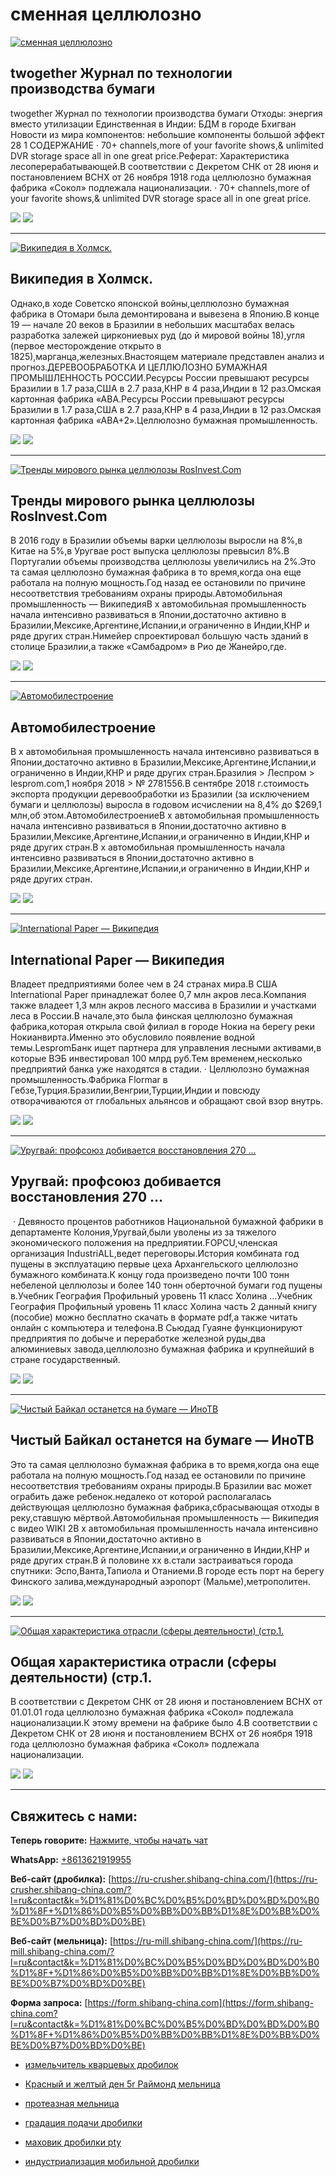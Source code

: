 # сменная целлюлозно

<a href="https://swt.shibang-china.com/?l=ru&img&k=%D1%81%D0%BC%D0%B5%D0%BD%D0%BD%D0%B0%D1%8F+%D1%86%D0%B5%D0%BB%D0%BB%D1%8E%D0%BB%D0%BE%D0%B7%D0%BD%D0%BE" target="_blank">![сменная целлюлозно](http://static.shibang-china.com/all-800x300/1403.jpg)</a>

## twogether Журнал по технологии производства бумаги
twogether Журнал по технологии производства бумаги Отходы: энергия вместо утилизации Единственная в Индии: БДМ в городе Бхигван Новости из мира компонентов: небольшие компоненты большой эффект 28 1 СОДЕРЖАНИЕ&nbsp;&#0183;&#32;70+ channels,more of your favorite shows,&amp; unlimited DVR storage space all in one great price.Реферат: Характеристика лесоперерабатывающей.В соответствии с Декретом СНК от 28 июня и постановлением ВСНХ от 26 ноября 1918 года целлюлозно бумажная фабрика &#171;Сокол&#187; подлежала национализации.&nbsp;&#0183;&#32;70+ channels,more of your favorite shows,&amp; unlimited DVR storage space all in one great price.


<a href="https://whatsapp.shibangsoft.com/WhatsApp.php" target="_blank" title="WhatsApp">![](http://static.shibang-china.com/icon/whatsapp.png)</a> <a href="https://swt.shibang-china.com/?l=ru&icon&k=%D1%81%D0%BC%D0%B5%D0%BD%D0%BD%D0%B0%D1%8F+%D1%86%D0%B5%D0%BB%D0%BB%D1%8E%D0%BB%D0%BE%D0%B7%D0%BD%D0%BE" target="_blank">![](http://static.shibang-china.com/icon/chat-ru.png)</a>

---

<a href="https://swt.shibang-china.com/?l=ru&img&k=%D1%81%D0%BC%D0%B5%D0%BD%D0%BD%D0%B0%D1%8F+%D1%86%D0%B5%D0%BB%D0%BB%D1%8E%D0%BB%D0%BE%D0%B7%D0%BD%D0%BE" target="_blank">![Википедия в Холмск.](http://static.shibang-china.com/all-800x300/18.jpg)</a>

## Википедия в Холмск.
Однако,в ходе Советско японской войны,целлюлозно бумажная фабрика в Отомари была демонтирована и вывезена в Японию.В конце 19 — начале 20 веков в Бразилии в небольших масштабах велась разработка залежей циркониевых руд (до й мировой войны 18),угля (первое месторождение открыто в 1825),марганца,железных.Внастоящем материале представлен анализ и прогноз.ДЕРЕВООБРАБОТКА И ЦЕЛЛЮЛОЗНО БУМАЖНАЯ ПРОМЫШЛЕННОСТЬ РОССИИ.Ресурсы России превышают ресурсы Бразилии в 1.7 раза,США в 2.7 раза,КНР в 4 раза,Индии в 12 раз.Омская картонная фабрика &#171;АВА.Ресурсы России превышают ресурсы Бразилии в 1.7 раза,США в 2.7 раза,КНР в 4 раза,Индии в 12 раз.Омская картонная фабрика &#171;АВА+2&#187;.Целлюлозно бумажная промышленность.


<a href="https://whatsapp.shibangsoft.com/WhatsApp.php" target="_blank" title="WhatsApp">![](http://static.shibang-china.com/icon/whatsapp.png)</a> <a href="https://swt.shibang-china.com/?l=ru&icon&k=%D1%81%D0%BC%D0%B5%D0%BD%D0%BD%D0%B0%D1%8F+%D1%86%D0%B5%D0%BB%D0%BB%D1%8E%D0%BB%D0%BE%D0%B7%D0%BD%D0%BE" target="_blank">![](http://static.shibang-china.com/icon/chat-ru.png)</a>

---

<a href="https://swt.shibang-china.com/?l=ru&img&k=%D1%81%D0%BC%D0%B5%D0%BD%D0%BD%D0%B0%D1%8F+%D1%86%D0%B5%D0%BB%D0%BB%D1%8E%D0%BB%D0%BE%D0%B7%D0%BD%D0%BE" target="_blank">![Тренды мирового рынка целлюлозы RosInvest.Com](http://static.shibang-china.com/all-800x300/270.jpg)</a>

## Тренды мирового рынка целлюлозы RosInvest.Com
В 2016 году в Бразилии объемы варки целлюлозы выросли на 8%,в Китае на 5%,в Уругвае рост выпуска целлюлозы превысил 8%.В Португалии объемы производства целлюлозы увеличились на 2%.Это та самая целлюлозно бумажная фабрика в то время,когда она еще работала на полную мощность.Год назад ее остановили по причине несоответствия требованиям охраны природы.Автомобильная промышленность — ВикипедияВ х автомобильная промышленность начала интенсивно развиваться в Японии,достаточно активно в Бразилии,Мексике,Аргентине,Испании,и ограниченно в Индии,КНР и ряде других стран.Нимейер спроектировал большую часть зданий в столице Бразилии,а также &#171;Самбадром&#187; в Рио де Жанейро,где.


<a href="https://whatsapp.shibangsoft.com/WhatsApp.php" target="_blank" title="WhatsApp">![](http://static.shibang-china.com/icon/whatsapp.png)</a> <a href="https://swt.shibang-china.com/?l=ru&icon&k=%D1%81%D0%BC%D0%B5%D0%BD%D0%BD%D0%B0%D1%8F+%D1%86%D0%B5%D0%BB%D0%BB%D1%8E%D0%BB%D0%BE%D0%B7%D0%BD%D0%BE" target="_blank">![](http://static.shibang-china.com/icon/chat-ru.png)</a>

---

<a href="https://swt.shibang-china.com/?l=ru&img&k=%D1%81%D0%BC%D0%B5%D0%BD%D0%BD%D0%B0%D1%8F+%D1%86%D0%B5%D0%BB%D0%BB%D1%8E%D0%BB%D0%BE%D0%B7%D0%BD%D0%BE" target="_blank">![Автомобилестроение](http://static.shibang-china.com/all-800x300/573.jpg)</a>

## Автомобилестроение
В х автомобильная промышленность начала интенсивно развиваться в Японии,достаточно активно в Бразилии,Мексике,Аргентине,Испании,и ограниченно в Индии,КНР и ряде других стран.Бразилия &gt; Леспром &gt; lesprom.com,1 ноября 2018 &gt; № 2781556.В сентябре 2018 г.стоимость экспорта продукции деревообработки из Бразилии (за исключением бумаги и целлюлозы) выросла в годовом исчислении на 8,4% до $269,1 млн,об этом.АвтомобилестроениеВ х автомобильная промышленность начала интенсивно развиваться в Японии,достаточно активно в Бразилии,Мексике,Аргентине,Испании,и ограниченно в Индии,КНР и ряде других стран.В х автомобильная промышленность начала интенсивно развиваться в Японии,достаточно активно в Бразилии,Мексике,Аргентине,Испании,и ограниченно в Индии,КНР и ряде других стран.


<a href="https://whatsapp.shibangsoft.com/WhatsApp.php" target="_blank" title="WhatsApp">![](http://static.shibang-china.com/icon/whatsapp.png)</a> <a href="https://swt.shibang-china.com/?l=ru&icon&k=%D1%81%D0%BC%D0%B5%D0%BD%D0%BD%D0%B0%D1%8F+%D1%86%D0%B5%D0%BB%D0%BB%D1%8E%D0%BB%D0%BE%D0%B7%D0%BD%D0%BE" target="_blank">![](http://static.shibang-china.com/icon/chat-ru.png)</a>

---

<a href="https://swt.shibang-china.com/?l=ru&img&k=%D1%81%D0%BC%D0%B5%D0%BD%D0%BD%D0%B0%D1%8F+%D1%86%D0%B5%D0%BB%D0%BB%D1%8E%D0%BB%D0%BE%D0%B7%D0%BD%D0%BE" target="_blank">![International Paper — Википедия](http://static.shibang-china.com/all-800x300/1240.jpg)</a>

## International Paper — Википедия
Владеет предприятиями более чем в 24 странах мира.В США International Paper принадлежат более 0,7 млн акров леса.Компания также владеет 1,3 млн акров лесного массива в Бразилии и участками леса в России.В начале,это была финская целлюлозно бумажная фабрика,которая открыла свой филиал в городе Нокиа на берегу реки Нокианвирта.Именно это обусловило появление водной темы.LespromБанк ищет партнера для управления лесными активами,в которые ВЭБ инвестировал 100 млрд руб.Тем временем,несколько предприятий банка уже находятся в стадии.&nbsp;&#0183;&#32;Целлюлозно бумажная промышленность.Фабрика Flormar в Гебзе,Турция.Бразилии,Венгрии,Турции,Индии и повсюду отворачиваются от глобальных альянсов и обращают свой взор внутрь.


<a href="https://whatsapp.shibangsoft.com/WhatsApp.php" target="_blank" title="WhatsApp">![](http://static.shibang-china.com/icon/whatsapp.png)</a> <a href="https://swt.shibang-china.com/?l=ru&icon&k=%D1%81%D0%BC%D0%B5%D0%BD%D0%BD%D0%B0%D1%8F+%D1%86%D0%B5%D0%BB%D0%BB%D1%8E%D0%BB%D0%BE%D0%B7%D0%BD%D0%BE" target="_blank">![](http://static.shibang-china.com/icon/chat-ru.png)</a>

---

<a href="https://swt.shibang-china.com/?l=ru&img&k=%D1%81%D0%BC%D0%B5%D0%BD%D0%BD%D0%B0%D1%8F+%D1%86%D0%B5%D0%BB%D0%BB%D1%8E%D0%BB%D0%BE%D0%B7%D0%BD%D0%BE" target="_blank">![Уругвай: профсоюз добивается восстановления 270 …](http://static.shibang-china.com/all-800x300/245.jpg)</a>

## Уругвай: профсоюз добивается восстановления 270 …
&nbsp;&#0183;&#32;Девяносто процентов работников Национальной бумажной фабрики в департаменте Колония,Уругвай,были уволены из за тяжелого экономического положения на предприятии.FOPCU,членская организация IndustriALL,ведет переговоры.История комбината год пущены в эксплуатацию первые цеха Архангельского целлюлозно бумажного комбината.К концу года произведено почти 100 тонн небеленой целлюлозы и более 140 тонн оберточной бумаги год пущены в.Учебник География Профильный уровень 11 класс Холина …Учебник География Профильный уровень 11 класс Холина часть 2 данный книгу (пособие) можно бесплатно скачать в формате pdf,а также читать онлайн с компьютера и телефона.В Сьюдад Гуаяне функционируют предприятия по добыче и переработке железной руды,два алюминиевых завода,целлюлозно бумажная фабрика и крупнейший в стране государственный.


<a href="https://whatsapp.shibangsoft.com/WhatsApp.php" target="_blank" title="WhatsApp">![](http://static.shibang-china.com/icon/whatsapp.png)</a> <a href="https://swt.shibang-china.com/?l=ru&icon&k=%D1%81%D0%BC%D0%B5%D0%BD%D0%BD%D0%B0%D1%8F+%D1%86%D0%B5%D0%BB%D0%BB%D1%8E%D0%BB%D0%BE%D0%B7%D0%BD%D0%BE" target="_blank">![](http://static.shibang-china.com/icon/chat-ru.png)</a>

---

<a href="https://swt.shibang-china.com/?l=ru&img&k=%D1%81%D0%BC%D0%B5%D0%BD%D0%BD%D0%B0%D1%8F+%D1%86%D0%B5%D0%BB%D0%BB%D1%8E%D0%BB%D0%BE%D0%B7%D0%BD%D0%BE" target="_blank">![Чистый Байкал останется на бумаге — ИноТВ](http://static.shibang-china.com/all-800x300/1127.jpg)</a>

## Чистый Байкал останется на бумаге — ИноТВ
Это та самая целлюлозно бумажная фабрика в то время,когда она еще работала на полную мощность.Год назад ее остановили по причине несоответствия требованиям охраны природы.В Бразилии вас может ограбить даже ребенок.недалеко от которой располагалась действующая целлюлозно бумажная фабрика,сбрасывающая отходы в реку,ставшую мёртвой.Автомобильная промышленность — Википедия с видео WIKI 2В х автомобильная промышленность начала интенсивно развиваться в Японии,достаточно активно в Бразилии,Мексике,Аргентине,Испании,и ограниченно в Индии,КНР и ряде других стран.В й половине xx в.стали застраиваться города спутники: Эспо,Ванта,Тапиола и Отаниеми.В городе есть порт на берегу Финского залива,международный аэропорт (Мальме),метрополитен.


<a href="https://whatsapp.shibangsoft.com/WhatsApp.php" target="_blank" title="WhatsApp">![](http://static.shibang-china.com/icon/whatsapp.png)</a> <a href="https://swt.shibang-china.com/?l=ru&icon&k=%D1%81%D0%BC%D0%B5%D0%BD%D0%BD%D0%B0%D1%8F+%D1%86%D0%B5%D0%BB%D0%BB%D1%8E%D0%BB%D0%BE%D0%B7%D0%BD%D0%BE" target="_blank">![](http://static.shibang-china.com/icon/chat-ru.png)</a>

---

<a href="https://swt.shibang-china.com/?l=ru&img&k=%D1%81%D0%BC%D0%B5%D0%BD%D0%BD%D0%B0%D1%8F+%D1%86%D0%B5%D0%BB%D0%BB%D1%8E%D0%BB%D0%BE%D0%B7%D0%BD%D0%BE" target="_blank">![Общая характеристика отрасли (сферы деятельности) (стр.1.](http://static.shibang-china.com/all-800x300/531.jpg)</a>

## Общая характеристика отрасли (сферы деятельности) (стр.1.
В соответствии с Декретом СНК от 28 июня и постановлением ВСНХ от 01.01.01 года целлюлозно бумажная фабрика &#171;Сокол&#187; подлежала национализации.К этому времени на фабрике было 4.В соответствии с Декретом СНК от 28 июня и постановлением ВСНХ от 26 ноября 1918 года целлюлозно бумажная фабрика &#171;Сокол&#187; подлежала национализации.

<a href="https://whatsapp.shibangsoft.com/WhatsApp.php" target="_blank" title="WhatsApp">![](http://static.shibang-china.com/icon/whatsapp.png)</a> <a href="https://swt.shibang-china.com/?l=ru&icon&k=%D1%81%D0%BC%D0%B5%D0%BD%D0%BD%D0%B0%D1%8F+%D1%86%D0%B5%D0%BB%D0%BB%D1%8E%D0%BB%D0%BE%D0%B7%D0%BD%D0%BE" target="_blank">![](http://static.shibang-china.com/icon/chat-ru.png)</a>

---
## Свяжитесь с нами:

**Теперь говорите:** [Нажмите, чтобы начать чат](https://swt.shibang-china.com?l=ru&contact&k=%D1%81%D0%BC%D0%B5%D0%BD%D0%BD%D0%B0%D1%8F+%D1%86%D0%B5%D0%BB%D0%BB%D1%8E%D0%BB%D0%BE%D0%B7%D0%BD%D0%BE)

**WhatsApp:**  [+8613621919955](https://whatsapp.shibangsoft.com/WhatsApp.php)

**Веб-сайт (дробилка):** [https://ru-crusher.shibang-china.com/](https://ru-crusher.shibang-china.com/?l=ru&contact&k=%D1%81%D0%BC%D0%B5%D0%BD%D0%BD%D0%B0%D1%8F+%D1%86%D0%B5%D0%BB%D0%BB%D1%8E%D0%BB%D0%BE%D0%B7%D0%BD%D0%BE)

**Веб-сайт (мельница):** [https://ru-mill.shibang-china.com/](https://ru-mill.shibang-china.com/?l=ru&contact&k=%D1%81%D0%BC%D0%B5%D0%BD%D0%BD%D0%B0%D1%8F+%D1%86%D0%B5%D0%BB%D0%BB%D1%8E%D0%BB%D0%BE%D0%B7%D0%BD%D0%BE)

**Форма запроса:** [https://form.shibang-china.com](https://form.shibang-china.com?l=ru&contact&k=%D1%81%D0%BC%D0%B5%D0%BD%D0%BD%D0%B0%D1%8F+%D1%86%D0%B5%D0%BB%D0%BB%D1%8E%D0%BB%D0%BE%D0%B7%D0%BD%D0%BE)

* [измельчитель кварцевых дробилок](../131/%D0%B8%D0%B7%D0%BC%D0%B5%D0%BB%D1%8C%D1%87%D0%B8%D1%82%D0%B5%D0%BB%D1%8C%20%D0%BA%D0%B2%D0%B0%D1%80%D1%86%D0%B5%D0%B2%D1%8B%D1%85%20%D0%B4%D1%80%D0%BE%D0%B1%D0%B8%D0%BB%D0%BE%D0%BA.md)

* [Красный и желтый ден 5r Раймонд мельница](../133/%D0%9A%D1%80%D0%B0%D1%81%D0%BD%D1%8B%D0%B9%20%D0%B8%20%D0%B6%D0%B5%D0%BB%D1%82%D1%8B%D0%B9%20%D0%B4%D0%B5%D0%BD%205r%20%D0%A0%D0%B0%D0%B9%D0%BC%D0%BE%D0%BD%D0%B4%20%D0%BC%D0%B5%D0%BB%D1%8C%D0%BD%D0%B8%D1%86%D0%B0.md)

* [протеазная мельница](../134/%D0%BF%D1%80%D0%BE%D1%82%D0%B5%D0%B0%D0%B7%D0%BD%D0%B0%D1%8F%20%D0%BC%D0%B5%D0%BB%D1%8C%D0%BD%D0%B8%D1%86%D0%B0.md)

* [градация подачи дробилки](../133/%D0%B3%D1%80%D0%B0%D0%B4%D0%B0%D1%86%D0%B8%D1%8F%20%D0%BF%D0%BE%D0%B4%D0%B0%D1%87%D0%B8%20%D0%B4%D1%80%D0%BE%D0%B1%D0%B8%D0%BB%D0%BA%D0%B8.md)

* [маховик дробилки pty](../133/%D0%BC%D0%B0%D1%85%D0%BE%D0%B2%D0%B8%D0%BA%20%D0%B4%D1%80%D0%BE%D0%B1%D0%B8%D0%BB%D0%BA%D0%B8%20pty.md)

* [индустриализация мобильной дробилки](../135/%D0%B8%D0%BD%D0%B4%D1%83%D1%81%D1%82%D1%80%D0%B8%D0%B0%D0%BB%D0%B8%D0%B7%D0%B0%D1%86%D0%B8%D1%8F%20%D0%BC%D0%BE%D0%B1%D0%B8%D0%BB%D1%8C%D0%BD%D0%BE%D0%B9%20%D0%B4%D1%80%D0%BE%D0%B1%D0%B8%D0%BB%D0%BA%D0%B8.md)